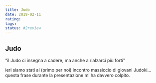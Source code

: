 ```yaml
---
title: Judo
date: 2019-02-11
rating: 
tags:
status: #2review
---
```

## Judo

“il Judo ci insegna a cadere, ma anche a rialzarci più forti"

ieri siamo stati al (primo per noi) incontro massiccio di giovani Judoki... questa frase durante la presentazione mi ha davvero colpito.
